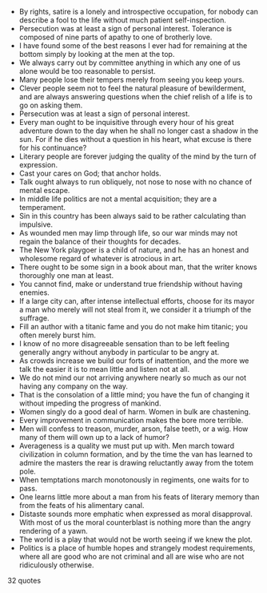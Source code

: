  - By rights, satire is a lonely and introspective occupation, for nobody can describe a fool to the life without much patient self-inspection.
 - Persecution was at least a sign of personal interest. Tolerance is composed of nine parts of apathy to one of brotherly love.
 - I have found some of the best reasons I ever had for remaining at the bottom simply by looking at the men at the top.
 - We always carry out by committee anything in which any one of us alone would be too reasonable to persist.
 - Many people lose their tempers merely from seeing you keep yours.
 - Clever people seem not to feel the natural pleasure of bewilderment, and are always answering questions when the chief relish of a life is to go on asking them.
 - Persecution was at least a sign of personal interest.
 - Every man ought to be inquisitive through every hour of his great adventure down to the day when he shall no longer cast a shadow in the sun. For if he dies without a question in his heart, what excuse is there for his continuance?
 - Literary people are forever judging the quality of the mind by the turn of expression.
 - Cast your cares on God; that anchor holds.
 - Talk ought always to run obliquely, not nose to nose with no chance of mental escape.
 - In middle life politics are not a mental acquisition; they are a temperament.
 - Sin in this country has been always said to be rather calculating than impulsive.
 - As wounded men may limp through life, so our war minds may not regain the balance of their thoughts for decades.
 - The New York playgoer is a child of nature, and he has an honest and wholesome regard of whatever is atrocious in art.
 - There ought to be some sign in a book about man, that the writer knows thoroughly one man at least.
 - You cannot find, make or understand true friendship without having enemies.
 - If a large city can, after intense intellectual efforts, choose for its mayor a man who merely will not steal from it, we consider it a triumph of the suffrage.
 - Fill an author with a titanic fame and you do not make him titanic; you often merely burst him.
 - I know of no more disagreeable sensation than to be left feeling generally angry without anybody in particular to be angry at.
 - As crowds increase we build our forts of inattention, and the more we talk the easier it is to mean little and listen not at all.
 - We do not mind our not arriving anywhere nearly so much as our not having any company on the way.
 - That is the consolation of a little mind; you have the fun of changing it without impeding the progress of mankind.
 - Women singly do a good deal of harm. Women in bulk are chastening.
 - Every improvement in communication makes the bore more terrible.
 - Men will confess to treason, murder, arson, false teeth, or a wig. How many of them will own up to a lack of humor?
 - Averageness is a quality we must put up with. Men march toward civilization in column formation, and by the time the van has learned to admire the masters the rear is drawing reluctantly away from the totem pole.
 - When temptations march monotonously in regiments, one waits for to pass.
 - One learns little more about a man from his feats of literary memory than from the feats of his alimentary canal.
 - Distaste sounds more emphatic when expressed as moral disapproval. With most of us the moral counterblast is nothing more than the angry rendering of a yawn.
 - The world is a play that would not be worth seeing if we knew the plot.
 - Politics is a place of humble hopes and strangely modest requirements, where all are good who are not criminal and all are wise who are not ridiculously otherwise.

32 quotes